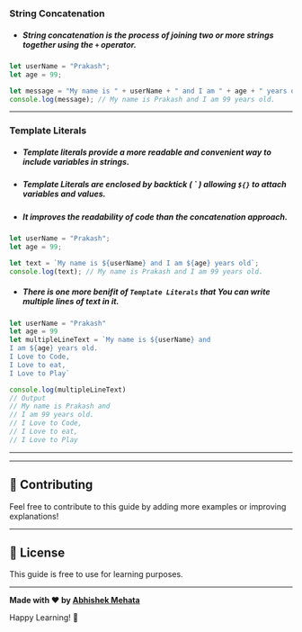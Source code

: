 ### String Concatenation

- ##### String concatenation is the process of joining two or more strings together using the `+` operator.

```js
let userName = "Prakash";
let age = 99;

let message = "My name is " + userName + " and I am " + age + " years old";
console.log(message); // My name is Prakash and I am 99 years old.
```

---

### Template Literals

- ##### Template literals provide a more readable and convenient way to include variables in strings.
- ##### Template Literals are enclosed by backtick ( \` ) allowing `${}` to attach variables and values.
- ##### It improves the readability of code than the concatenation approach.

```js
let userName = "Prakash";
let age = 99;

let text = `My name is ${userName} and I am ${age} years old`;
console.log(text); // My name is Prakash and I am 99 years old.
```

- ##### There is one more benifit of `Template Literals` that You can write multiple lines of text in it.
```js
let userName = "Prakash"
let age = 99
let multipleLineText = `My name is ${userName} and 
I am ${age} years old.
I Love to Code,
I Love to eat,
I Love to Play`

console.log(multipleLineText)
// Output
// My name is Prakash and 
// I am 99 years old.
// I Love to Code,
// I Love to eat,
// I Love to Play
```
---


---

## 🤝 Contributing

Feel free to contribute to this guide by adding more examples or improving explanations!

---

## 📄 License

This guide is free to use for learning purposes.

---

**Made with ❤️ by [Abhishek Mehata](https://github.com/Abhishek-mehata)**

Happy Learning! 🚀